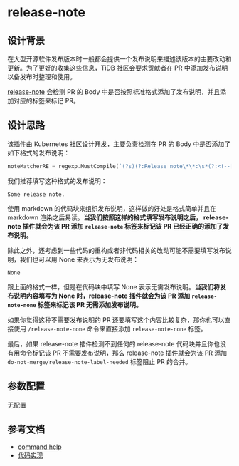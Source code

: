 # release-note

## 设计背景

在大型开源软件发布版本时一般都会提供一个发布说明来描述该版本的主要改动和更新。为了更好的收集这些信息，TiDB 社区会要求贡献者在 PR 中添加发布说明以备发布时整理和使用。

[release-note](https://github.com/kubernetes/test-infra/tree/master/prow/plugins/releasenote) 会检测 PR 的 Body 中是否按照标准格式添加了发布说明，并且添加对应的标签来标记 PR。

## 设计思路

该插件由 Kubernetes 社区设计开发，主要负责检测在 PR 的 Body 中是否添加了如下格式的发布说明：

```go
noteMatcherRE = regexp.MustCompile(`(?s)(?:Release note\*\*:\s*(?:<!--[^<>]*-->\s*)?` + "```(?:release-note)?|```release-note)(.+?)```")
```

我们推荐填写这种格式的发布说明：

```release-note
Some release note.
```

使用 markdown 的代码块来组织发布说明，这样做的好处是格式简单并且在 markdown 渲染之后易读。**当我们按照这样的格式填写发布说明之后， release-note 插件就会为该 PR 添加 `release-note` 标签来标记该 PR 已经正确的添加了发布说明。**

除此之外，还考虑到一些代码的重构或者非代码相关的改动可能不需要填写发布说明，我们也可以用 None 来表示为无发布说明：

```release-note
None
```

跟上面的格式一样，但是在代码块中填写 None 表示无需发布说明。**当我们将发布说明内容填写为 None 时，release-note 插件就会为该 PR 添加 `release-note-none` 标签来标记该 PR 无需添加发布说明。**

如果你觉得这种不需要发布说明的 PR 还要填写这个内容比较复杂，那你也可以直接使用 `/release-note-none` 命令来直接添加 `release-note-none` 标签。

最后，如果 release-note 插件检测不到任何的 release-note 代码块并且你也没有用命令标记该 PR 不需要发布说明，那么 release-note 插件就会为该 PR 添加 `do-not-merge/release-note-label-needed` 标签阻止 PR 的合并。

## 参数配置

无配置

## 参考文档

- [command help](https://prow.tidb.io/command-help#release_note_none)
- [代码实现](https://github.com/kubernetes/test-infra/tree/master/prow/plugins/releasenote)